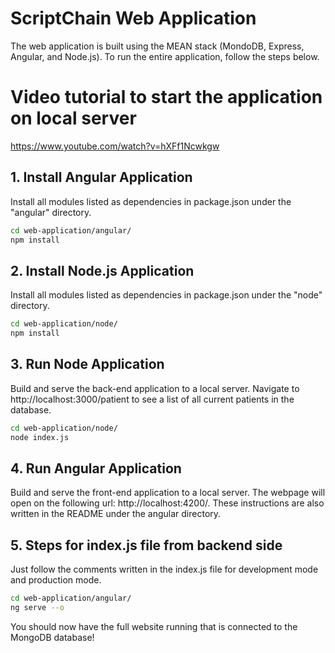 # ScriptChain Web Application

The web application is built using the MEAN stack (MondoDB, Express, Angular, and Node.js). 
To run the entire application, follow the steps below.

# Video tutorial to start the application on local server
https://www.youtube.com/watch?v=hXFf1Ncwkgw

## 1. Install Angular Application 

Install all modules listed as dependencies in package.json under the "angular" directory.

```bash
cd web-application/angular/
npm install
```

## 2. Install Node.js Application

Install all modules listed as dependencies in package.json under the "node" directory.

```bash
cd web-application/node/
npm install
```

## 3. Run Node Application

Build and serve the back-end application to a local server.
Navigate to http://localhost:3000/patient to see a list of all current patients in the database.

```bash
cd web-application/node/
node index.js
```

## 4. Run Angular Application

Build and serve the front-end application to a local server.
The webpage will open on the following url:  http://localhost:4200/.
These instructions are also written in the README under the angular directory.


## 5. Steps for index.js file from backend side
Just follow the comments written in the index.js file for development mode and production mode. 

```bash
cd web-application/angular/
ng serve --o
```

You should now have the full website running that is connected to the MongoDB database!
